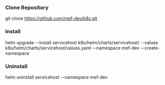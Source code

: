 ### Clone Repository ###
git clone https://github.com/mef-dev/k8s.git
### Install ###
helm upgrade --install servicehost k8s/helm/charts/servicehost/ --values k8s/helm/charts/servicehost/values.yaml --namespace mef-dev --create-namespace
### Uninstall ###
helm uninstall servicehost --namespace mef-dev


